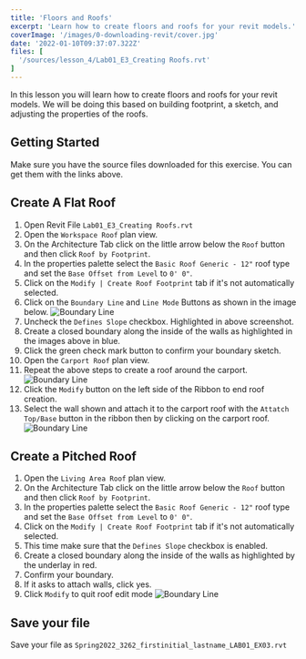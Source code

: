 ```yaml
---
title: 'Floors and Roofs'
excerpt: 'Learn how to create floors and roofs for your revit models.'
coverImage: '/images/0-downloading-revit/cover.jpg'
date: '2022-01-10T09:37:07.322Z'
files: [
  '/sources/lesson_4/Lab01_E3_Creating Roofs.rvt'
]
---
```


In this lesson you will learn how to create floors and roofs for your revit models. We will be doing this based on building footprint, a sketch, and adjusting the properties of the roofs.

## Getting Started

Make sure you have the source files downloaded for this exercise. You can get them with the links above.

## Create A Flat Roof

1. Open Revit File ``Lab01_E3_Creating Roofs.rvt``
2. Open the ``Workspace Roof`` plan view.
3. On the Architecture Tab click on the little arrow below the ``Roof`` button and then click ``Roof by Footprint``.
4. In the properties palette select the ``Basic Roof Generic - 12"`` roof type and set the ``Base Offset from Level`` to ``0' 0"``.
5. Click on the ``Modify | Create Roof Footprint`` tab if it's not automatically selected.
6. Click on the ``Boundary Line`` and ``Line Mode`` Buttons as shown in the image below.
![Boundary Line](/images/4-floors-and-roofs/flat-roof-1.png)
7. Uncheck the ``Defines Slope`` checkbox. Highlighted in above screenshot.
8. Create a closed boundary along the inside of the walls as highlighted in the images above in blue.
9. Click the green check mark button to confirm your boundary sketch.
10. Open the ``Carport Roof`` plan view.
11. Repeat the above steps to create a roof around the carport.
![Boundary Line](/images/4-floors-and-roofs/flat-roof-2.png)
12. Click the ``Modify`` button on the left side of the Ribbon to end roof creation.
13. Select the wall shown and attach it to the carport roof with the ``Attatch Top/Base`` button in the ribbon then by clicking on the carport roof.
![Boundary Line](/images/4-floors-and-roofs/attach.png)

## Create a Pitched Roof

1. Open the ``Living Area Roof`` plan view.
2. On the Architecture Tab click on the little arrow below the ``Roof`` button and then click ``Roof by Footprint``.
3. In the properties palette select the ``Basic Roof Generic - 12"`` roof type and set the ``Base Offset from Level`` to ``0' 0"``.
4. Click on the ``Modify | Create Roof Footprint`` tab if it's not automatically selected.
5. This time make sure that the ``Defines Slope`` checkbox is enabled.
6. Create a closed boundary along the inside of the walls as highlighted by the underlay in red.
7. Confirm your boundary.
8. If it asks to attach walls, click yes.
7. Click ``Modify`` to quit roof edit mode
![Boundary Line](/images/4-floors-and-roofs/finished.png)

## Save your file

Save your file as ``Spring2022_3262_firstinitial_lastname_LAB01_EX03.rvt``